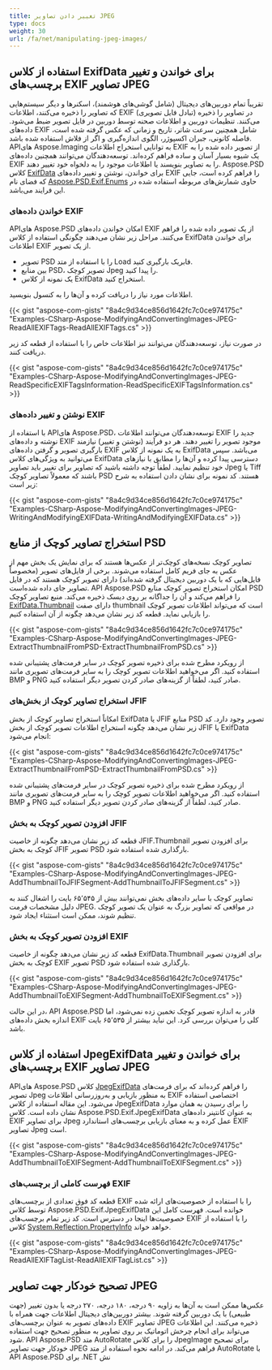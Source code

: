 ```yaml
---
title: تغییر دادن تصاویر JPEG
type: docs
weight: 30
url: /fa/net/manipulating-jpeg-images/
---
```


## **استفاده از کلاس ExifData برای خواندن و تغییر برچسب‌های EXIF تصاویر JPEG**
تقریباً تمام دوربین‌های دیجیتال (شامل گوشی‌های هوشمند)، اسکنرها و دیگر سیستم‌هایی که تصاویر را ذخیره می‌کنند، اطلاعات EXIF (تبادل فایل تصویری) در تصاویر را ذخیره می‌کنند. تنظیمات دوربین و اطلاعات صحنه توسط دوربین در فایل تصویر ضبط می‌شود. داده‌های EXIF شامل همچنین سرعت شاتر، تاریخ و زمانی که عکس گرفته شده است، فاصله کانونی، جبران اکسپوژر، الگوی اندازه‌گیری و اگر از فلاش استفاده شده باشد. APIهای Aspose.Imaging به توانایی استخراج اطلاعات EXIF از تصویر داده شده را به یک شیوه بسیار آسان و ساده فراهم کرده‌اند. توسعه‌دهندگان می‌توانند همچنین داده‌های EXIF را به تصاویر بنویسند یا اطلاعات موجود را به دلخواه خود تغییر دهند. Aspose.PSD کلاس [ExifData](https://reference.aspose.com/psd/net/aspose.psd.exif/exifdata) برای خواندن، نوشتن و تغییر داده‌های EXIF را فراهم کرده است، جایی که فضای نام [Aspose.PSD.Exif.Enums](https://reference.aspose.com/psd/net/aspose.psd.exif.enums) حاوی شمارش‌های مربوطه استفاده شده در این فرایند می‌باشد.
### **خواندن داده‌های EXIF**
APIهای Aspose.PSD امکان خواندن داده‌های EXIF از یک تصویر داده شده را فراهم می‌کنند. مراحل زیر نشان می‌دهند چگونگی استفاده از کلاس ExifData برای خواندن اطلاعات EXIF از یک تصویر.

- تصویر PSD را با استفاده از متد Load فابریک بارگیری کنید.
- بین منابع PSD، تصویر کوچک Jpeg را پیدا کنید.
- یک نمونه از کلاس ExifData استخراج کنید.

اطلاعات مورد نیاز را دریافت کرده و آن‌ها را به کنسول بنویسید.

{{< gist "aspose-com-gists" "8a4c9d34ce856d1642fc7c0ce974175c" "Examples-CSharp-Aspose-ModifyingAndConvertingImages-JPEG-ReadAllEXIFTags-ReadAllEXIFTags.cs" >}}

در صورت نیاز، توسعه‌دهندگان می‌توانند نیز اطلاعات خاص را با استفاده از قطعه کد زیر دریافت کنند.


{{< gist "aspose-com-gists" "8a4c9d34ce856d1642fc7c0ce974175c" "Examples-CSharp-Aspose-ModifyingAndConvertingImages-JPEG-ReadSpecificEXIFTagsInformation-ReadSpecificEXIFTagsInformation.cs" >}}
### **نوشتن و تغییر داده‌های EXIF**
با استفاده از APIهای Aspose.PSD، توسعه‌دهندگان می‌توانند اطلاعات EXIF جدید را نوشته و داده‌های EXIF موجود تصویر را تغییر دهند. هر دو فرآیند (نوشتن و تغییر) نیازمند بارگیری تصویر و گرفتن داده‌های EXIF به یک نمونه از کلاس ExifData می‌باشد. سپس می‌توانید به ویژگی‌های کلاس ExifData دسترسی پیدا کرده و آن‌ها را مطابق با نیازهای خود تنظیم نمایید. لطفاً توجه داشته باشید که تصاویر برای تغییر باید تصاویر Jpeg یا Tiff باشند که معمولاً تصاویر کوچک PSD هستند. کد نمونه برای نشان دادن استفاده به شرح زیر است:




{{< gist "aspose-com-gists" "8a4c9d34ce856d1642fc7c0ce974175c" "Examples-CSharp-Aspose-ModifyingAndConvertingImages-JPEG-WritingAndModifyingEXIFData-WritingAndModifyingEXIFData.cs" >}}
## **استخراج تصاویر کوچک از منابع PSD**
تصاویر کوچک نسخه‌های کوچک‌تر از عکس‌ها هستند که برای نمایش یک بخش مهم از عکس به جای فریم کامل استفاده می‌شوند. برخی از فایل‌های تصویر (مخصوصاً فایل‌هایی که با یک دوربین دیجیتال گرفته شده‌اند) دارای تصویر کوچک هستند که در فایل تصاویر جای داده شده‌است. API Aspose.PSD امکان استخراج تصویر کوچک منابع PSD را فراهم می‌کند و آن را جداگانه بر روی دیسک ذخیره می‌کند. منبع تصاویر کوچک [ExifData.Thumbnail](https://reference.aspose.com/psd/net/aspose.psd.exif/jpegexifdata/properties/thumbnail) دارای صفت thumbnail است که می‌تواند اطلاعات تصویر کوچک را بازیابی نماید. قطعه کد زیر نشان می‌دهد چگونه از آن استفاده کنیم.


{{< gist "aspose-com-gists" "8a4c9d34ce856d1642fc7c0ce974175c" "Examples-CSharp-Aspose-ModifyingAndConvertingImages-JPEG-ExtractThumbnailFromPSD-ExtractThumbnailFromPSD.cs" >}}


از رویکرد مطرح شده برای ذخیره تصویر کوچک در سایر فرمت‌های پشتیبانی شده استفاده کنید. اگر می‌خواهید اطلاعات تصویر کوچک را به سایر فرمت‌های تصویری مانند BMP و PNG صادر کنید، لطفاً از گزینه‌های صادر کردن تصویر دیگر استفاده کنید. 

### **استخراج تصاویر کوچک از بخش‌های JFIF**
امکاناً استخراج تصاویر کوچک از بخش ExifData یا JFIF منابع PSD تصویر وجود دارد. کد زیر نشان می‌دهد چگونه استخراج اطلاعات تصویر کوچک از بخش JFIF یا ExifData انجام می‌شود:




{{< gist "aspose-com-gists" "8a4c9d34ce856d1642fc7c0ce974175c" "Examples-CSharp-Aspose-ModifyingAndConvertingImages-JPEG-ExtractThumbnailFromPSD-ExtractThumbnailFromPSD.cs" >}}


از رویکرد مطرح شده برای ذخیره تصویر کوچک در سایر فرمت‌های پشتیبانی شده استفاده کنید. اگر می‌خواهید اطلاعات تصویر کوچک را به سایر فرمت‌های تصویری مانند BMP و PNG صادر کنید، لطفاً از گزینه‌های صادر کردن تصویر دیگر استفاده کنید.
### **افزودن تصویر کوچک به بخش JFIF**
قطعه کد زیر نشان می‌دهد چگونه از خاصیت JFIF.Thumbnail برای افزودن تصویر کوچک به بخش JFIF تصویر PSD بارگذاری شده استفاده شود.


{{< gist "aspose-com-gists" "8a4c9d34ce856d1642fc7c0ce974175c" "Examples-CSharp-Aspose-ModifyingAndConvertingImages-JPEG-AddThumbnailToJFIFSegment-AddThumbnailToJFIFSegment.cs" >}}


تصاویر کوچک با سایر داده‌های بخش نمی‌توانند بیش از ۶۵٬۵۴۵ بایت را اشغال کنند به دلیل مشخصات فرمت JPEG. 
در مواقعی که تصاویر بزرگ به عنوان یک تصویر کوچک تنظیم شوند، ممکن است استثناء ایجاد شود.

### **افزودن تصویر کوچک به بخش EXIF**
قطعه کد زیر نشان می‌دهد چگونه از خاصیت ExifData.Thumbnail برای افزودن تصویر کوچک به بخش EXIF تصویر PSD بارگذاری شده استفاده شود.

{{< gist "aspose-com-gists" "8a4c9d34ce856d1642fc7c0ce974175c" "Examples-CSharp-Aspose-ModifyingAndConvertingImages-JPEG-AddThumbnailToEXIFSegment-AddThumbnailToEXIFSegment.cs" >}}


در این حالت، API Aspose.PSD قادر به اندازه تصویر کوچک تخمین زده نمی‌شود، اما اندازه بخش داده‌های EXIF کلی را می‌توان بررسی کرد. این نباید بیشتر از ۶۵٬۵۳۵ بایت باشد.
## **استفاده از کلاس JpegExifData برای خواندن و تغییر برچسب‌های EXIF تصاویر JPEG**
APIهای Aspose.PSD کلاس [JpegExifData](https://reference.aspose.com/psd/net/aspose.psd.exif/jpegexifdata) را فراهم کرده‌اند که برای فرمت‌های تصویر Jpeg به منظور بازیابی و به‌روزرسانی اطلاعات EXIF اختصاصی استفاده می‌شود. این مقاله استفاده از کلاس JpegExifData را برای رسیدن به همان موارد نشان داده است. کلاس Aspose.PSD.Exif.JpegExifData به عنوان کانتینر داده‌های EXIF برای تصاویر Jpeg عمل کرده و به معنای بازیابی برچسب‌های استاندارد EXIF تصاویر Jpeg است.



{{< gist "aspose-com-gists" "8a4c9d34ce856d1642fc7c0ce974175c" "Examples-CSharp-Aspose-ModifyingAndConvertingImages-JPEG-AddThumbnailToEXIFSegment-AddThumbnailToEXIFSegment.cs" >}}
### **فهرست کاملی از برچسب‌های EXIF**
قطعه کد فوق تعدادی از برچسب‌های EXIF را با استفاده از خصوصیت‌های ارائه شده توسط کلاس Aspose.PSD.Exif.JpegExifData خوانده است. فهرست کامل این خصوصیت‌ها اینجا در دسترس است. کد زیر تمام برچسب‌های EXIF را با استفاده از کلاس [System.Reflection.PropertyInfo](https://docs.microsoft.com/en-us/dotnet/api/system.reflection.propertyinfo?view=net-5.0) خواهد خواند.



{{< gist "aspose-com-gists" "8a4c9d34ce856d1642fc7c0ce974175c" "Examples-CSharp-Aspose-ModifyingAndConvertingImages-JPEG-ReadAllEXIFTagList-ReadAllEXIFTagList.cs" >}}
## **تصحیح خودکار جهت تصاویر JPEG**


عکس‌ها ممکن است به آن‌ها به زاویه ۹۰ درجه، ۱۸۰ درجه، ۲۷۰ درجه یا بدون تغییر (جهت طبیعی) با یک دوربین گرفته شوند. بیشتر دوربین‌های دیجیتال اطلاعات جهت همراه با داده‌های تصویر به عنوان برچسب‌های EXIF تصاویر JPEG ذخیره می‌کنند. این اطلاعات می‌تواند برای انجام چرخش اتوماتیک بر روی تصاویر به منظور تصحیح جهت استفاده شود. API Aspose.PSD متد AutoRotate را برای کلاس JpegImage برای تصحیح خودکار جهت تصاویر JPEG فراهم می‌کند. در ادامه نحوه استفاده از متد AutoRotate با API Aspose.PSD برای .NET نش
